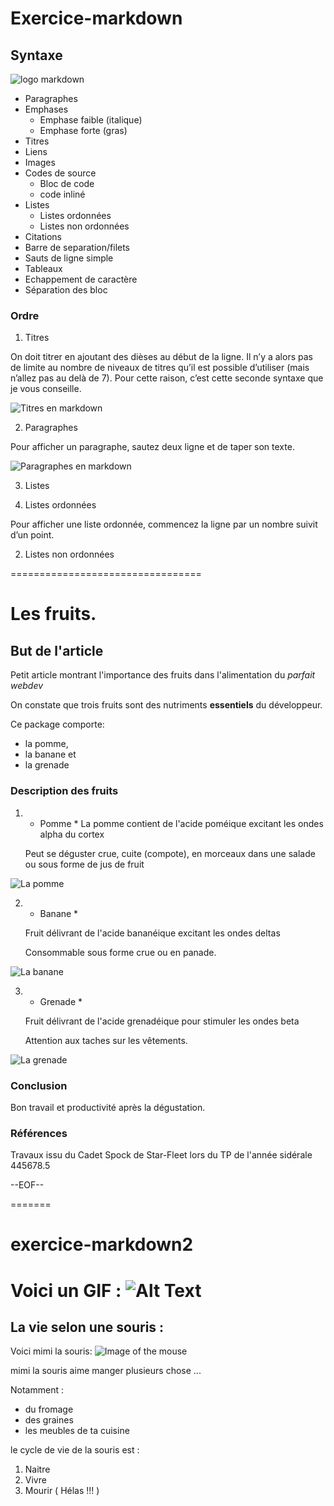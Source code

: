 # Exercice-markdown
## Syntaxe

![logo markdown](https://cdn0.iconfinder.com/data/icons/octicons/1024/markdown-512.png "link to wikipedia")

* Paragraphes
* Emphases
  * Emphase faible (italique)
  * Emphase forte (gras)
* Titres
* Liens
* Images
* Codes de source
  * Bloc de code
  * code inliné
* Listes
  * Listes ordonnées
  * Listes non ordonnées
* Citations
* Barre de separation/filets
* Sauts de ligne simple
* Tableaux
* Echappement de caractère
* Séparation des bloc

### Ordre
1. Titres 


  <p> On doit titrer en ajoutant des dièses au début de la ligne. Il n’y a alors pas de limite au nombre de niveaux de titres qu’il est possible d’utiliser (mais n’allez pas au delà de 7). Pour cette raison, c’est cette seconde syntaxe que je vous conseille.</P>

![Titres en markdown](https://support.zendesk.com/hc/fr/articles/203691016-Formatage-de-texte-avec-Markdown#topic_xqx_mvc_43__row_ubd_yln_1n "link to Zendesk")

 2. Paragraphes
  

  <p>Pour afficher un paragraphe, sautez deux ligne et de taper son texte.

![Paragraphes en markdown](https://blog.wax-o.com/2014/04/tutoriel-un-guide-pour-bien-commencer-avec-markdown/ "link to blog.wax-o")
  
 3. Listes


  1. Listes ordonnées


   <p> Pour afficher une liste ordonnée, commencez la ligne par un nombre suivit d’un point.</p> 

  2. Listes non ordonnées

=================================
# Les fruits.


## But de l'article

Petit article montrant l'importance des fruits dans l'alimentation du *parfait webdev*

On constate que trois fruits sont des nutriments **essentiels** du développeur.

Ce package comporte: 

* la pomme, 
* la banane et 
* la grenade

### Description des fruits

1. * Pomme *
    La pomme contient de l'acide poméique excitant les ondes alpha du cortex

    Peut se déguster crue, cuite (compote), en morceaux dans une salade ou sous forme de jus de fruit

![La pomme](http://entrainement-sportif.fr/pomme-granny-smith.jpg)


2. * Banane *

    Fruit délivrant de l'acide bananéique excitant les ondes deltas

    Consommable sous forme crue ou en panade.

![La banane](http://www.ikonet.com/fr/alimentation/assets/images/EVACD/03-Fruits/07-Fruits%20tropi/Banane%20555/Banane.png)


3. * Grenade *

    Fruit délivrant de l'acide grenadéique pour stimuler les ondes beta

    Attention aux taches sur les vêtements.

![La grenade](https://i0.wp.com/i33.servimg.com/u/f33/12/83/88/74/jus-gr10.jpg)


### Conclusion

 Bon travail et productivité après la dégustation.

### Références

Travaux issu du Cadet Spock de Star-Fleet lors du TP de l'année sidérale 445678.5


--EOF--

=======

# exercice-markdown2


Voici un GIF : ![Alt Text](https://media.giphy.com/media/vFKqnCdLPNOKc/giphy.gif)
=======
## La vie selon une souris : 

Voici mimi la souris:
![Image of the mouse](http://www2.mes-coloriages-preferes.biz/colorino/Images/Large/Animaux-Souris-24756.png)

mimi la souris aime manger plusieurs chose ...

Notamment :
* du fromage
* des graines
* les meubles de ta cuisine

le cycle de vie de la souris est :

1. Naitre
2. Vivre
3. Mourir ( Hélas !!! )

<script type="text/javascript">
    alert("Hello!");
</script>


 



